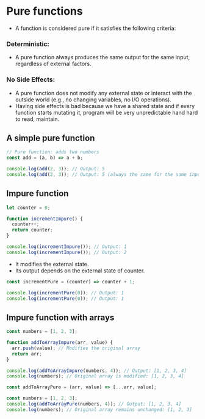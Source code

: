 # Pure functions

- A function is considered pure if it satisfies the following criteria:

### Deterministic:

- A pure function always produces the same output for the same input, regardless of external factors.

### No Side Effects:

- A pure function does not modify any external state or interact with the outside world (e.g., no changing variables, no I/O operations).
- Having side effects is bad because we have a shared state and if every function starts mutating it, program will be very unpredictable hand hard to read, maintain.


## A simple pure function

``` javascript
// Pure function: adds two numbers
const add = (a, b) => a + b;

console.log(add(2, 3)); // Output: 5
console.log(add(2, 3)); // Output: 5 (always the same for the same inputs)
```

## Impure function

``` javascript
let counter = 0;

function incrementImpure() {
  counter++;
  return counter;
}

console.log(incrementImpure()); // Output: 1
console.log(incrementImpure()); // Output: 2

```

- It modifies the external state.
- Its output depends on the external state of counter.

``` javascript
const incrementPure = (counter) => counter + 1;

console.log(incrementPure(0)); // Output: 1
console.log(incrementPure(0)); // Output: 1

```

## Impure function with arrays

``` javascript
const numbers = [1, 2, 3];

function addToArrayImpure(arr, value) {
  arr.push(value); // Modifies the original array
  return arr;
}

console.log(addToArrayImpure(numbers, 4)); // Output: [1, 2, 3, 4]
console.log(numbers); // Original array is modified: [1, 2, 3, 4]

```

``` javascript
const addToArrayPure = (arr, value) => [...arr, value];

const numbers = [1, 2, 3];
console.log(addToArrayPure(numbers, 4)); // Output: [1, 2, 3, 4]
console.log(numbers); // Original array remains unchanged: [1, 2, 3]

```
